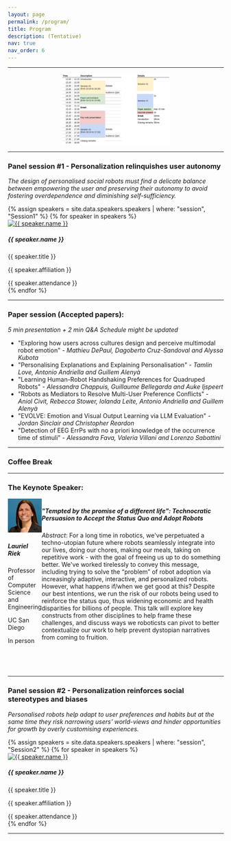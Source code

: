 ```yaml
---
layout: page
permalink: /program/
title: Program
description: (Tentative)
nav: true
nav_order: 6
---
```

<hr>
<!-- <h3>Workshop program</h3>
<ul> 
    <li>Introduction of the drafted journal structure that will serve as pivotal discussion guideline during the workshop</li>
    <li>Invited speakers' presentations followed by interactive activities to engage the audience and collect different perspectives on the topics</li>
    <li>Breakout sessions to discuss the topics in smaller groups</li>
    <li>Plenary session to present the results of the breakout sessions</li>
    <li>Panel session</li>
    <li>Closing remarks and definition of plan of action for the scientific contribution</li>
</ul> -->
<div class="card my-5" style="min-height: inherit; max-width: 50%; margin-left: auto !important; margin-right: auto !important;">
    <img src="/assets/img/program.png" class="mx-auto d-block" >
</div>

<hr>
<h3>Panel session #1 - Personalization relinquishes user autonomy</h3>
<p><i>The design of personalised social robots must find a delicate balance between empowering the user and preserving their autonomy to avoid fostering overdependence and diminishing self-sufficiency.</i></p>
   <div id="myCarouselSpeakers" class="carousel container card-deck mt-3 mb-5">
      <div class="carousel-inner w-100">  
        {% assign speakers = site.data.speakers.speakers | where: "session", "Session1" %}
        {% for speaker in speakers %}
            <div class="carousel-item {% if forloop.first %}active{% endif %}">
              <div class="col-md-3 my-1 pr-0 pl-0 h-100">
                <div class="card p-1">
                <a href="{{ speaker.website }}" target="_blank">
                  <img src="{{ speaker.image }}" class="card-img-top speaker-img" alt="{{ speaker.name }}">
                </a>
                <div class="card-body p-2">
                  <h5 class="card-title">{{ speaker.name }}</h5>
                  <p class="card-text">{{ speaker.title }}</p>
                  <p class="card-text">{{ speaker.affiliation }}</p>
                </div>
                  <div class="card-footer text-muted small p-2">
                      {{ speaker.attendance }}
                  </div>
              </div>
            </div>
          </div>
        {% endfor %}
      </div>
    </div>
<hr>
<h3>Paper session (Accepted papers): </h3>
<i>5 min presentation + 2 min Q&amp;A</i>
<i>Schedule might be updated</i>
<ul>
    <li>"Exploring how users across cultures design and perceive multimodal robot emotion" - <i>Mathieu DePaul, Dagoberto Cruz-Sandoval and Alyssa Kubota</i></li>
    <li>"Personalising Explanations and Explaining Personalisation" - <i>Tamlin Love, Antonio Andriella and Guillem Alenyà</i></li>
    <li>"Learning Human-Robot Handshaking Preferences for Quadruped Robots" - <i>Alessandra Chappuis, Guillaume Bellegarda and Auke Ijspeert</i></li>
    <li>"Robots as Mediators to Resolve Multi-User Preference Conflicts" - <i>Aniol Civit, Rebecca Stower, Iolanda Leite, Antonio Andriella and Guillem Alenyà</i></li>
    <li>"EVOLVE: Emotion and Visual Output Learning via LLM Evaluation" - <i>Jordan Sinclair and Christopher Reardon</i></li>
    <li>"Detection of EEG ErrPs with no a priori knowledge of the occurrence time of stimuli" - <i>Alessandra Fava, Valeria Villani and Lorenzo Sabattini</i></li>
</ul>
<hr>
<h3>Coffee Break</h3>
<hr>

<h3>The Keynote Speaker: </h3>
<div class="row" style="display: flex; justify-content: center;">
  <div class="col-md-3 pr-0 pl-0 m-1" style = "min-height: 400px; max-width: 255px;">
      <div class="card p-1" style="min-height: inherit;">
        <a href="https://laurelriek.org/" target="_blank">
            <img src="/assets/img/lr.jpg" class="card-img-top speaker-img" alt="Lauriel Riek">
        </a>
        <div class="card-body p-2">
            <h5 class="card-title">Lauriel Riek</h5>
            <p class="card-text">Professor of Computer Science and Engineering</p>
            <p class="card-text">UC San Diego</p>
        </div>
        <div class="card-footer text-muted small p-2">
            In person <i class='fa-solid fa-user'></i>
        </div>
      </div>
  </div>
  <div class="col-md-6 m-1 pr-0 pl-0 d-inline">
      <div class="card p-1" style="min-height: inherit;">
      <div class="card-header"><h5>"Tempted by the promise of a different life": Technocratic Persuasion to Accept the Status Quo and Adopt Robots</h5></div>
      <div class="card-body"> <i>Abstract</i>: For a long time in robotics, we've perpetuated a techno-utopian future where robots seamlessly integrate into our lives, doing our chores, making our meals, taking on repetitive work - with the goal of freeing us up to do something better. We've worked tirelessly to convey this message, including trying to solve the “problem” of robot adoption via increasingly adaptive, interactive, and personalized robots. However, what happens if/when we get good at this? Despite our best intentions, we run the risk of our robots being used to reinforce the status quo, thus widening economic and health disparities for billions of people. This talk will explore key constructs from other disciplines to help frame these challenges, and discuss ways we roboticsts can pivot to better contextualize our work to help prevent dystopian narratives from coming to fruition.</div>
      </div>
  </div>
</div>

<hr>
<h3>Panel session #2 - Personalization reinforces social stereotypes and biases</h3>
<p><i>Personalised robots help adapt to user preferences and habits but at the same time they risk narrowing users' world-views and hinder opportunities for growth by overly customising experiences.</i></p>
<div id="myCarouselSpeakers" class="carousel container card-deck mt-3 mb-5">
      <div class="carousel-inner w-100">  
        {% assign speakers = site.data.speakers.speakers | where: "session", "Session2" %}
        {% for speaker in speakers %}
            <div class="carousel-item {% if forloop.first %}active{% endif %}">
              <div class="col-md-3 my-1 pr-0 pl-0 h-100">
                <div class="card p-1">
                <a href="{{ speaker.website }}" target="_blank">
                  <img src="{{ speaker.image }}" class="card-img-top speaker-img" alt="{{ speaker.name }}">
                </a>
                <div class="card-body p-2">
                  <h5 class="card-title">{{ speaker.name }}</h5>
                  <p class="card-text">{{ speaker.title }}</p>
                  <p class="card-text">{{ speaker.affiliation }}</p>
                </div>
                  <div class="card-footer text-muted small p-2">
                      {{ speaker.attendance }}
                  </div>
              </div>
            </div>
          </div>
        {% endfor %}
      </div>
    </div>
<hr>